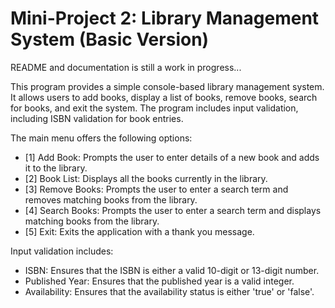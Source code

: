 # Mini-Project 2: Library Management System (Basic Version)

README and documentation is still a work in progress...

This program provides a simple console-based library management system.
It allows users to add books, display a list of books, remove books,
search for books, and exit the system. The program includes input validation,
including ISBN validation for book entries.

The main menu offers the following options:

  <ul>
  <li>[1] Add Book: Prompts the user to enter details of a new book and adds it
  to the library.
  <li>[2] Book List: Displays all the books currently in the library.
  <li>[3] Remove Books: Prompts the user to enter a search term and removes
  matching books from the library.
  <li>[4] Search Books: Prompts the user to enter a search term and displays
  matching books from the library.
  <li>[5] Exit: Exits the application with a thank you message.
  </ul>

Input validation includes:

  <ul>
  <li>ISBN: Ensures that the ISBN is either a valid 10-digit or 13-digit
  number.
  <li>Published Year: Ensures that the published year is a valid integer.
  <li>Availability: Ensures that the availability status is either 'true' or
  'false'.
  </ul>
